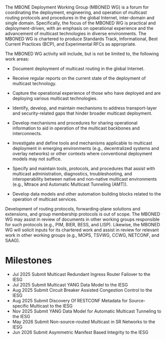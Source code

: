 The MBONE Deployment Working Group (MBONED WG) is a forum for coordinating the deployment, engineering, and operation of multicast routing protocols and procedures in the global Internet, inter-domain and single domain. Specifically, the focus of the MBONED WG is practical and deployment-driven, with an emphasis on operational experience and the advancement of multicast technologies in diverse environments. The MBONED WG is chartered to produce Standards Track, Informational, Best Current Practices (BCP), and Experimental RFCs as appropriate. 

The MBONED WG activity will include, but is not be limited to, the following work areas:

* Document deployment of multicast routing in the global Internet.

* Receive regular reports on the current state of the deployment of multicast technology.

* Capture the operational experience of those who have deployed and are deploying various multicast technologies.

* Identify, develop, and maintain mechanisms to address transport-layer and security-related gaps that hinder broader multicast deployment.

* Develop mechanisms and procedures for sharing operational information to aid in operation of the multicast backbones and interconnects.

* Investigate and define tools and mechanisms applicable to multicast deployment in emerging environments (e.g., decentralized systems and overlay networks) or other contexts where conventional deployment models may not suffice.

* Specify and maintain tools, protocols, and procedures that assist with multicast administration, diagnostics, troubleshooting, and interoperability between native and non-native multicast environments (e.g., Mtrace and Automatic Multicast Tunneling (AMT)). 

* Develop data models and other automation building blocks related to the operation of multicast services.

Development of routing protocols, forwarding-plane solutions and extensions, and group membership protocols is out of scope. The MBONED WG may assist in review of documents in other working groups responsible for such protocols (e.g., PIM, BIER, BESS, and LISP). Likewise, the MBONED WG will solicit inputs for its chartered work and assist in review for relevant work in other working groups (e.g., MOPS, TSVWG, CCWG, NETCONF, and SAAG).

#  Milestones

* Jul 2025 Submit Multicast Redundant Ingress Router Failover to the IESG
* Jul 2025 Submit Multicast YANG Data Model to the IESG
* Aug 2025 Submit Circuit Breaker Assisted Congestion Control to the IESG
* Aug 2025 Submit Discovery Of RESTCONF Metadata for Source-specific Multicast to the IESG
* Nov 2025 Submit YANG Data Model for Automatic Multicast Tunneling to the IESG
* May 2026 Submit Non-source-routed Multicast in SR Networks to the IESG
* Jun 2026 Submit Asymmetric Manifest Based Integrity to the IESG
